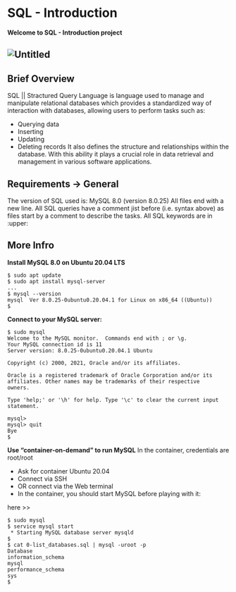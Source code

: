 # SQL - Introduction

**Welcome to SQL - Introduction project**
## ![Untitled](https://github.com/the1Riddle/alx-higher_level_programming/assets/125451537/8716ee15-2580-4211-9640-e808296ff8f9)

Brief Overview
-----------------------------

SQL || Stractured Query Language is language used to manage and manipulate relational databases which provides a standardized way of interaction with databases, allowing users to perform tasks such as:
- Querying data
- Inserting
- Updating
- Deleting records
It also defines the structure and relationships within the database. With this ability it plays a crucial role in data retrieval and management in various software applications.

Requirements -> General
------------------------------
The version of SQL used is: MySQL 8.0 (version 8.0.25)
All files end with a new line.
All SQL queries have a comment jist before (i.e. syntax above) as files start by a comment to describe the tasks.
All SQL keywords are in :upper:

More Infro
-------------------------------
**Install MySQL 8.0 on Ubuntu 20.04 LTS**

	$ sudo apt update
	$ sudo apt install mysql-server
	...
	$ mysql --version
	mysql  Ver 8.0.25-0ubuntu0.20.04.1 for Linux on x86_64 ((Ubuntu))
	$

**Connect to your MySQL server:**

	$ sudo mysql
	Welcome to the MySQL monitor.  Commands end with ; or \g.
	Your MySQL connection id is 11
	Server version: 8.0.25-0ubuntu0.20.04.1 Ubuntu

	Copyright (c) 2000, 2021, Oracle and/or its affiliates.

	Oracle is a registered trademark of Oracle Corporation and/or its
	affiliates. Other names may be trademarks of their respective
	owners.

	Type 'help;' or '\h' for help. Type '\c' to clear the current input statement.

	mysql>
	mysql> quit
	Bye
	$
**Use “container-on-demand” to run MySQL**
In the container, credentials are root/root

- Ask for container Ubuntu 20.04
- Connect via SSH
- OR connect via the Web terminal
- In the container, you should start MySQL before playing with it:

here >>

	$ sudo mysql
	$ service mysql start                                                   
	 * Starting MySQL database server mysqld 
	$
	$ cat 0-list_databases.sql | mysql -uroot -p                               
	Database                                                                                   
	information_schema                                                                         
	mysql                                                                                      
	performance_schema                                                                         
	sys                      
	$
